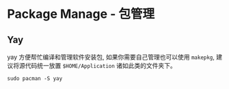 # Package Manage - 包管理
 
## Yay

yay 方便帮忙编译和管理软件安装包, 如果你需要自己管理也可以使用 `makepkg`, 建议将源代码统一放置 `$HOME/Application` 诸如此类的文件夹下。

```
sudo pacman -S yay
```